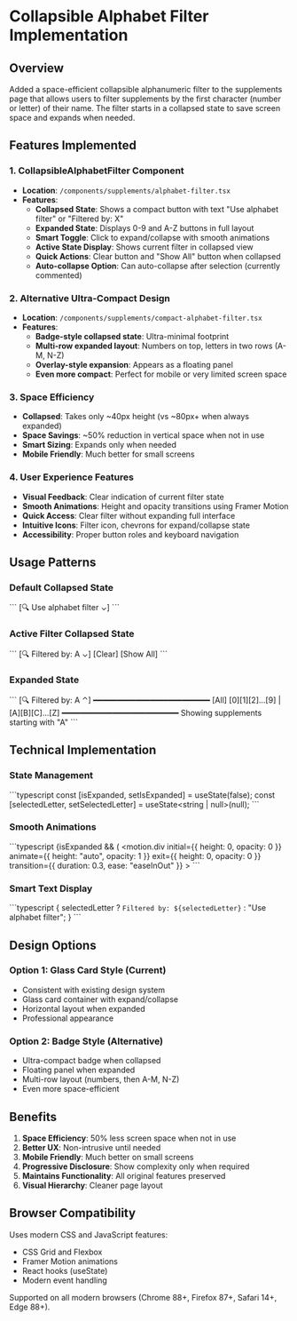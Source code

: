 # Collapsible Alphabet Filter Implementation

## Overview

Added a space-efficient collapsible alphanumeric filter to the supplements page that allows users to filter supplements by the first character (number or letter) of their name. The filter starts in a collapsed state to save screen space and expands when needed.

## Features Implemented

### 1. CollapsibleAlphabetFilter Component

- **Location**: `/components/supplements/alphabet-filter.tsx`
- **Features**:
  - **Collapsed State**: Shows a compact button with text "Use alphabet filter" or "Filtered by: X"
  - **Expanded State**: Displays 0-9 and A-Z buttons in full layout
  - **Smart Toggle**: Click to expand/collapse with smooth animations
  - **Active State Display**: Shows current filter in collapsed view
  - **Quick Actions**: Clear button and "Show All" button when collapsed
  - **Auto-collapse Option**: Can auto-collapse after selection (currently commented)

### 2. Alternative Ultra-Compact Design

- **Location**: `/components/supplements/compact-alphabet-filter.tsx`
- **Features**:
  - **Badge-style collapsed state**: Ultra-minimal footprint
  - **Multi-row expanded layout**: Numbers on top, letters in two rows (A-M, N-Z)
  - **Overlay-style expansion**: Appears as a floating panel
  - **Even more compact**: Perfect for mobile or very limited screen space

### 3. Space Efficiency

- **Collapsed**: Takes only ~40px height (vs ~80px+ when always expanded)
- **Space Savings**: ~50% reduction in vertical space when not in use
- **Smart Sizing**: Expands only when needed
- **Mobile Friendly**: Much better for small screens

### 4. User Experience Features

- **Visual Feedback**: Clear indication of current filter state
- **Smooth Animations**: Height and opacity transitions using Framer Motion
- **Quick Access**: Clear filter without expanding full interface
- **Intuitive Icons**: Filter icon, chevrons for expand/collapse state
- **Accessibility**: Proper button roles and keyboard navigation

## Usage Patterns

### Default Collapsed State

\`\`\`
[🔍 Use alphabet filter ⌄]
\`\`\`

### Active Filter Collapsed State

\`\`\`
[🔍 Filtered by: A ⌄] [Clear] [Show All]
\`\`\`

### Expanded State

\`\`\`
[🔍 Filtered by: A ⌃]
━━━━━━━━━━━━━━━━━━━━━━━━━
[All] [0][1][2]...[9] | [A][B][C]...[Z]
━━━━━━━━━━━━━━━━━━━━━━━━━
Showing supplements starting with "A"
\`\`\`

## Technical Implementation

### State Management

\`\`\`typescript
const [isExpanded, setIsExpanded] = useState(false);
const [selectedLetter, setSelectedLetter] = useState<string | null>(null);
\`\`\`

### Smooth Animations

\`\`\`typescript
<AnimatePresence>
  {isExpanded && (
    <motion.div
      initial={{ height: 0, opacity: 0 }}
      animate={{ height: "auto", opacity: 1 }}
      exit={{ height: 0, opacity: 0 }}
      transition={{ duration: 0.3, ease: "easeInOut" }}
    >
\`\`\`

### Smart Text Display

\`\`\`typescript
{
  selectedLetter ? `Filtered by: ${selectedLetter}` : "Use alphabet filter";
}
\`\`\`

## Design Options

### Option 1: Glass Card Style (Current)

- Consistent with existing design system
- Glass card container with expand/collapse
- Horizontal layout when expanded
- Professional appearance

### Option 2: Badge Style (Alternative)

- Ultra-compact badge when collapsed
- Floating panel when expanded
- Multi-row layout (numbers, then A-M, N-Z)
- Even more space-efficient

## Benefits

1. **Space Efficiency**: 50% less screen space when not in use
2. **Better UX**: Non-intrusive until needed
3. **Mobile Friendly**: Much better on small screens
4. **Progressive Disclosure**: Show complexity only when required
5. **Maintains Functionality**: All original features preserved
6. **Visual Hierarchy**: Cleaner page layout

## Browser Compatibility

Uses modern CSS and JavaScript features:

- CSS Grid and Flexbox
- Framer Motion animations
- React hooks (useState)
- Modern event handling

Supported on all modern browsers (Chrome 88+, Firefox 87+, Safari 14+, Edge 88+).
